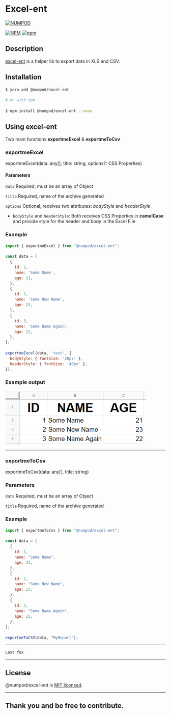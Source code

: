 # Excel-ent

<p align="left">
  <a href="#" target="blank"><img src="https://i.imgur.com/vkTQF5g.jpg" width="100" alt="NUMPOD" /></a>
</p>

[![NPM](https://img.shields.io/npm/v/@numpod/excel-ent)](https://www.npmjs.com/package/@numpod/excel-ent)
[![npm](https://img.shields.io/npm/l/@numpod/excel-ent)](https://github.com/leoreisdias/excel-ent/blob/main/LICENSE)

## Description

[excel-ent](https://github.com/leoreisdias/excel-ent.git) is a helper lib to export data in XLS and CSV.

## Installation

```bash
$ yarn add @numpod/excel-ent

# or with npm

$ npm install @numpod/excel-ent --save
```

## Using excel-ent

Two main functions <b>exportmeExcel</b> & <b>exportmeToCsv</b> 

### exportmeExcel

exportmeExcel(data: any[], title: string, options?: CSS.Properties)

#### Parameters

`data`
Required, must be an array of Object

`title`
Required, name of the archive generated

`options`
Optional, receives two attributes: <i>bodyStyle</i> and <i>headerStyle</i>

- `bodyStyle` and `headerStyle`: Both receives CSS Properties in <b>camelCase</b> and provide style for the header and body in the Excel File

### Example

```js
import { exportmeExcel } from "@numpod/excel-ent";

const data = [
  {
    id: 1,
    name: 'Some Name',
    age: 21,
  },
  {
    id: 2,
    name: 'Some New Name',
    age: 23,
  },
  {
    id: 3,
    name: 'Some Name Again',
    age: 22,
  },
];

exportmeExcel(data, 'test', {
  bodyStyle: { fontSize: '20px' },
  headerStyle: { fontSize: '40px' },
});

```

### Example output
<img src="./excel-ent-example.png" alt="Example Output - Excel Screenshot" />

---

### exportmeToCsv

exportmeToCsv(data: any[], title: string)

### Parameters

`data`
Required, must be an array of Object

`title`
Required, name of the archive generated

### Example

```js
import { exportmeToCsv } from "@numpod/excel-ent";

const data = [
  {
    id: 1,
    name: "Some Name",
    age: 21,
  },
  {
    id: 2,
    name: "Some New Name",
    age: 23,
  },
  {
    id: 3,
    name: "Some Name Again",
    age: 22,
  },
];

exportmeToCSV(data, "MyReport");

```
---
```fix
Last fux
```

---

## License

@numpod/excel-ent is [MIT licensed](LICENSE).

---

## Thank you and be free to contribute.
